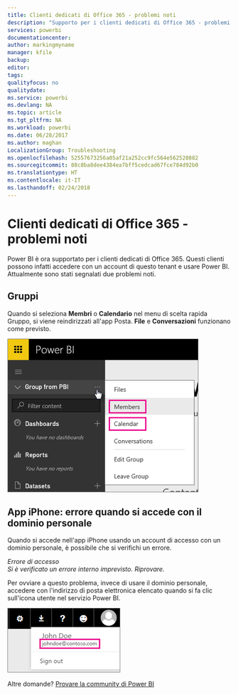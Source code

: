 ```yaml
---
title: Clienti dedicati di Office 365 - problemi noti
description: "Supporto per i clienti dedicati di Office 365 - problemi noti. In questo argomento vengono descritti i problemi specifici di un cliente dedicato di Office 365. Ciò include le limitazioni per la funzionalità del gruppo, nonché l'app per iPhone con domini personali."
services: powerbi
documentationcenter: 
author: markingmyname
manager: kfile
backup: 
editor: 
tags: 
qualityfocus: no
qualitydate: 
ms.service: powerbi
ms.devlang: NA
ms.topic: article
ms.tgt_pltfrm: NA
ms.workload: powerbi
ms.date: 06/28/2017
ms.author: maghan
LocalizationGroup: Troubleshooting
ms.openlocfilehash: 52557673256a05af21a252cc9fc564e562520882
ms.sourcegitcommit: 88c8ba8dee4384ea7bff5cedcad67fce784d92b0
ms.translationtype: HT
ms.contentlocale: it-IT
ms.lasthandoff: 02/24/2018
---
```

# <a name="office-365-dedicated-customers---known-issues"></a>Clienti dedicati di Office 365 - problemi noti
Power BI è ora supportato per i clienti dedicati di Office 365.  Questi clienti possono infatti accedere con un account di questo tenant e usare Power BI. Attualmente sono stati segnalati due problemi noti.

## <a name="groups"></a>Gruppi
Quando si seleziona **Membri** o **Calendario** nel menu di scelta rapida Gruppo, si viene reindirizzati all'app Posta.  **File** e **Conversazioni** funzionano come previsto.

![](media/service-admin-office-365-dedicated-known-issues/group-menu.png)

## <a name="iphone-app---sign-in-with-vanity-domain-leads-to-error"></a>App iPhone: errore quando si accede con il dominio personale
Quando si accede nell'app iPhone usando un account di accesso con un dominio personale, è possibile che si verifichi un errore.

*Errore di accesso*  
*Si è verificato un errore interno imprevisto. Riprovare.*

Per ovviare a questo problema, invece di usare il dominio personale, accedere con l'indirizzo di posta elettronica elencato quando si fa clic sull'icona utente nel servizio Power BI.

![](media/service-admin-office-365-dedicated-known-issues/sign-in-address.png)

Altre domande? [Provare la community di Power BI](http://community.powerbi.com/)

